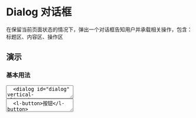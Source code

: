 # Dialog 对话框

在保留当前页面状态的情况下，弹出一个对话框告知用户并承载相关操作，包含：标题区、内容区、操作区

## 演示

<script setup>
  import { $one, on, off } from 'ph-utils/dom';
  import { onMounted, nextTick } from 'vue';
  import Dialog from '../../src/components/dialog'

  let dialog;
  onMounted(() => {
    nextTick(() => {
      if (!import.meta.env.SSR) {
        dialog = Dialog({ el: '#dialog' });
        dialog.open();
      }
    })
  });
</script>

### 基本用法

<ClientOnly>
<l-code-preview>
<textarea lang="html">
  <dialog id="dialog" vertical-align="bottom" width="100%"><p>这是一个对话框示例。</p></dialog>
</textarea>
<div class="source">
<textarea lang="html">
  <l-button>按钮</l-button>
</textarea>
</div>
</l-code-preview>
</ClientOnly>
